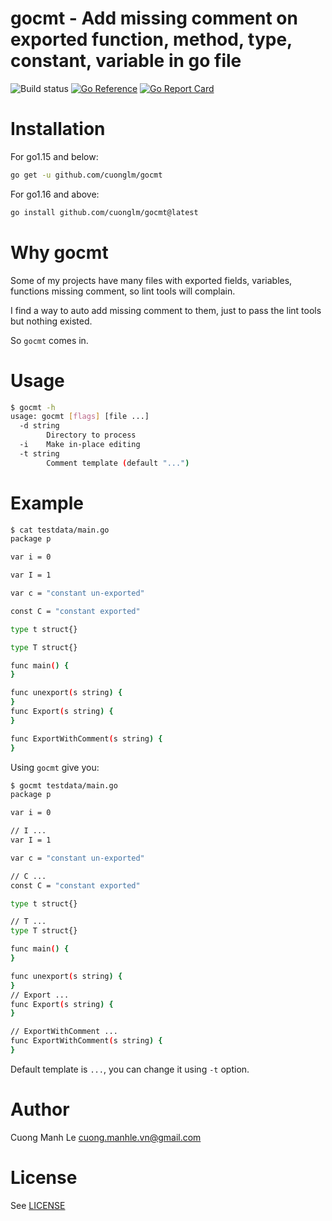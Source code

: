 # gocmt - Add missing comment on exported function, method, type, constant, variable in go file

![Build status](https://github.com/cuonglm/gocmt/actions/workflows/ci.yml/badge.svg?branch=main)
[![Go Reference](https://pkg.go.dev/badge/github.com/cuonglm/gocmt.svg)](https://pkg.go.dev/github.com/cuonglm/gocmt)
[![Go Report Card](https://goreportcard.com/badge/github.com/cuonglm/gocmt)](https://goreportcard.com/report/github.com/cuonglm/gocmt)

# Installation

For go1.15 and below:

```sh
go get -u github.com/cuonglm/gocmt
```

For go1.16 and above:

```sh
go install github.com/cuonglm/gocmt@latest
```

# Why gocmt

Some of my projects have many files with exported fields, variables, functions missing comment, so lint tools will complain.

I find a way to auto add missing comment to them, just to pass the lint tools but nothing existed.

So `gocmt` comes in.

# Usage
```sh
$ gocmt -h
usage: gocmt [flags] [file ...]
  -d string
    	Directory to process
  -i	Make in-place editing
  -t string
    	Comment template (default "...")
```

# Example
```sh
$ cat testdata/main.go
package p

var i = 0

var I = 1

var c = "constant un-exported"

const C = "constant exported"

type t struct{}

type T struct{}

func main() {
}

func unexport(s string) {
}
func Export(s string) {
}

func ExportWithComment(s string) {
}
```

Using `gocmt` give you:
```sh
$ gocmt testdata/main.go
package p

var i = 0

// I ...
var I = 1

var c = "constant un-exported"

// C ...
const C = "constant exported"

type t struct{}

// T ...
type T struct{}

func main() {
}

func unexport(s string) {
}
// Export ...
func Export(s string) {
}

// ExportWithComment ...
func ExportWithComment(s string) {
}
```

Default template is `...`, you can change it using `-t` option.

# Author

Cuong Manh Le <cuong.manhle.vn@gmail.com>

# License

See [LICENSE](https://github.com/cuonglm/gocmt/blob/main/LICENSE)
